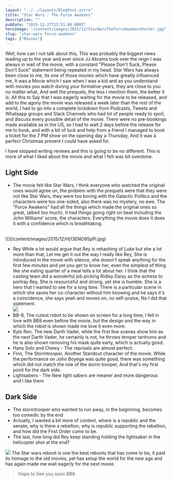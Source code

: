 ```yaml
---
layout: "../../layouts/BlogPost.astro"
title: "Star Wars : The Force Awakens"
description: ""
pubDate: "2015-12-27T12:51:00.000Z"
heroImage: "/content/images/2015/12/StarWarsTheForceAwakensPoster.jpg"
slug: "star-wars-force-awakens"
tags: ["Movies"]
---
```


Well, how can I not talk about this, This was probably the biggest news leading up to the year and ever since JJ Abrams took over the reign I was always in wait of the movie, with a constant "Please Don't Suck, Please Don't Suck" statement being repeated in my head. Star Wars has always been close to me, Its one of those movies which have greatly influenced me, It was a Movie which I saw when I was a kid and as you understand with movies you watch during your formative years, they are close to you no matter what, And well the prequels, the less I mention them, the better it is. 
All this to Say that I was eagerly waiting for the movie to be released, and add to the agony the movie was released a week later than the rest of the world, I had to go into a complete lockdown from Podcasts, Tweets and Whatsapp groups and Slack Channels who had lot of people ready to spoil, and discuss every possible detail of the movie. There were no pre-bookings made available as in the US, so I had to wait 2 days before the release for me to book, and with a bit of luck and help from a friend I managed to book a ticket for the 7 PM show on the opening day a Thursday,  And it was a perfect Christmas present I could have asked for.

I have stopped writing reviews and this is going to be no different. This is more of what I liked about the movie and what I felt was bit overdone.

## Light Side
- The movie felt like Star Wars, I think everyone who watched the original ones would agree on, the problem with the prequels were that they were not like Star Wars, they were too boring with the Galactic Politics and the characters were too one-sided, also there was no mystery, no awe. The "Force Awakens" had all the things which made the original ones so great, (albeit too much). It had things going right on beat including the John Williams' score, the characters. Everything the movie does it does it with a confidence which is breathtaking.
<br/>
![](/content/images/2015/12/Hj13ENO95pPl.jpg)

- Rey While a lot would argue that Rey is rehashing of Luke but she a lot more than that, Let me get it out the way I really like Rey, She is introduced in the movie with silence, she doesn't speak anything for the first few minutes and yet you get to know her, even the simplest of thing like she eating quarter of a meal tells a lot about her. I think that the casting team did a wonderful job picking Ridley Daisy as the actress to portray Rey, She is resourceful and strong, yet she is humble. She is a hero that I wanted to see for a long time. There is a particular scene in which she saves her co-character without him knowing and he says it's a coincidence, she says yeah and moves on, no self-praise, No I did that statement.<br/>
![](/content/images/2015/12/bb8-droid-star-wars-3d-fx-960x818.jpg)
- BB-8, The cutest robot to be shown on screen for a long time, I fell in love with BB8 even before the movie, but the design and the way in which the robot is shown made me love it even more.
- Kylo Ren, The new Darth Vader, while the first few scenes show him as the next Darth Vader, he certainly is not, he throws temper tantrums and he is also shown removing his mask quite early, which is actually good.
- Hans Solo and Chewy - The reprisals are almost perfect.
- Finn, The Stormtrooper, Another Standout character of the movie. While the performance on John Boyega was quite good, there was something which did not match the role of the storm trooper, And that's my first point for the dark side.
- Lightsabers - The New light sabers are meaner and more dangerous and I like them 

## Dark Side

- The stormtrooper who wanted to run away, in the beginning, becomes too comedic by the end
- Actually, I wanted a bit more of context, where is a republic and the senate, why is there a rebellion, why is republic supporting the rebellion, and how did the First Order come to be.
- The last, how long did Rey keep standing holding the lightsaber in the helicopter shot at the end?

![](/content/images/2015/12/StarWars.jpg)
The Star wars reboot is one the best reboots that has come to be, it paid its homage to the old movies, yet has setup the world for the new age and has again made me wait eagerly for the next movie. 
> Hope to See you soon BB8
